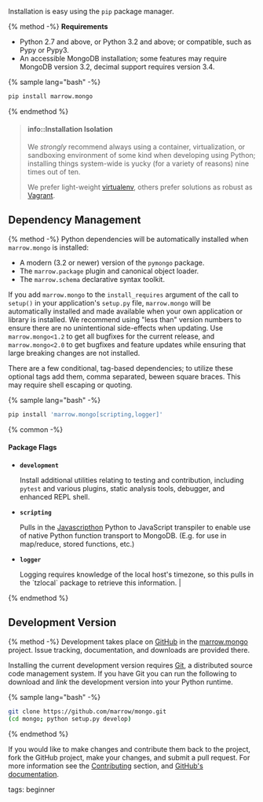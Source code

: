 Installation is easy using the `pip` package manager.

{% method -%}
**Requirements**

* Python 2.7 and above, or Python 3.2 and above; or compatible, such as Pypy or Pypy3.
* An accessible MongoDB installation; some features may require MongoDB version 3.2, decimal support requires version 3.4.

{% sample lang="bash" -%}
```bash
pip install marrow.mongo
```
{% endmethod %}


> #### info::Installation Isolation
> 
> We _strongly_ recommend always using a container, virtualization, or sandboxing environment of some kind when developing using Python; installing things system-wide is yucky \(for a variety of reasons\) nine times out of ten.
> 
> We prefer light-weight [virtualenv](https://virtualenv.pypa.io/en/latest/virtualenv.html), others prefer solutions as robust as [Vagrant](http://www.vagrantup.com).

## Dependency Management

{% method -%}
Python dependencies will be automatically installed when `marrow.mongo` is installed:

* A modern (3.2 or newer) version of the `pymongo` package.
* The `marrow.package` plugin and canonical object loader.
* The `marrow.schema` declarative syntax toolkit.

If you add `marrow.mongo` to the `install_requires` argument of the call to `setup()` in your application's `setup.py` file, `marrow.mongo` will be automatically installed and made available when your own application or library is installed. We recommend using "less than" version numbers to ensure there are no unintentional side-effects when updating. Use `marrow.mongo<1.2` to get all bugfixes for the current release, and `marrow.mongo<2.0` to get bugfixes and feature updates while ensuring that large breaking changes are not installed.

There are a few conditional, tag-based dependencies; to utilize these optional tags add them, comma separated, beween square braces. This may require shell escaping or quoting.

{% sample lang="bash" -%}
```bash
pip install 'marrow.mongo[scripting,logger]'
```

{% common -%}
#### Package Flags

* **`development`**

  Install additional utilities relating to testing and contribution, including `pytest` and various plugins, static analysis tools, debugger, and enhanced REPL shell.

* **`scripting`**

  Pulls in the [Javascripthon](https://github.com/azazel75/metapensiero.pj) Python to JavaScript transpiler to enable use of native Python function transport to MongoDB. (E.g. for use in map/reduce, stored functions, etc.)

* **`logger`**

  Logging requires knowledge of the local host's timezone, so this pulls in the \`tzlocal\` package to retrieve this information. |

{% endmethod %}


## Development Version

{% method -%}
Development takes place on [GitHub](https://github.com/) in the [marrow.mongo](https://github.com/marrow/mongo/) project. Issue tracking, documentation, and downloads are provided there.

Installing the current development version requires [Git](http://git-scm.com/), a distributed source code management system. If you have Git you can run the following to download and _link_ the development version into your Python runtime.

{% sample lang="bash" -%}
```bash
git clone https://github.com/marrow/mongo.git
(cd mongo; python setup.py develop)
```
{% endmethod %}

If you would like to make changes and contribute them back to the project, fork the GitHub project, make your changes, and submit a pull request. For more information see the [Contributing](/CONTRIBUTING.md) section, and [GitHub's documentation](http://help.github.com/).


tags: beginner
